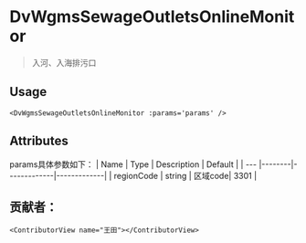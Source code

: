 <!--
 * @Author: Tian
 * @Date: 2023-07-27 09:14:41
 * @LastEditors: Tian
 * @LastEditTime: 2023-07-27 14:26:23
 * @Description: 入河、入海排污口
-->
# DvWgmsSewageOutletsOnlineMonitor

> 入河、入海排污口

## Usage


```vue
<DvWgmsSewageOutletsOnlineMonitor :params='params' />
```



## Attributes
params具体参数如下：
| Name | Type   | Description | Default |
| --- |--------|-------------|-------------|
| regionCode | string | 区域code| 3301 |



## 贡献者：

```vue
<ContributorView name="王田"></ContributorView>
```